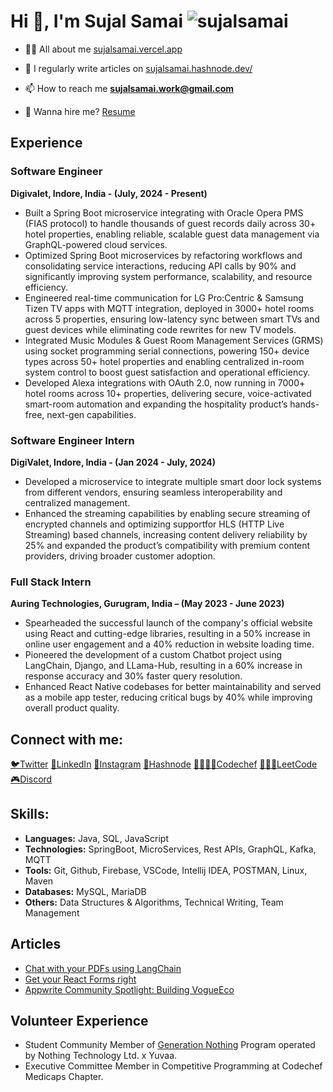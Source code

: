 # Hi 👋, I'm Sujal Samai   <img src="https://komarev.com/ghpvc/?username=sujalsamai&label=Profile%20views&color=0e75b6&style=flat" alt="sujalsamai" /> 

- 👨‍💻 All about me [sujalsamai.vercel.app](https://sujalsamai.vercel.app)

- 📝 I regularly write articles on [sujalsamai.hashnode.dev/](https://sujalsamai.hashnode.dev/)

- 📫 How to reach me **sujalsamai.work@gmail.com**

- 📄 Wanna hire me? [Resume](https://drive.google.com/file/d/1lflK3bRkCGBY1DkEH3OWL9M6seXnoEBC/view?usp=sharing)

## Experience

### Software Engineer

**Digivalet, Indore, India - (July, 2024 - Present)**
- Built a Spring Boot microservice integrating with Oracle Opera PMS (FIAS protocol) to handle thousands of guest
records daily across 30+ hotel properties, enabling reliable, scalable guest data management via GraphQL-powered
cloud services.
- Optimized Spring Boot microservices by refactoring workflows and consolidating service interactions, reducing API
calls by 90% and significantly improving system performance, scalability, and resource efficiency.
- Engineered real-time communication for LG Pro:Centric & Samsung Tizen TV apps with MQTT integration, deployed
in 3000+ hotel rooms across 5 properties, ensuring low-latency sync between smart TVs and guest devices while
eliminating code rewrites for new TV models.
- Integrated Music Modules & Guest Room Management Services (GRMS) using socket programming serial
connections, powering 150+ device types across 50+ hotel properties and enabling centralized in-room system control
to boost guest satisfaction and operational efficiency.
- Developed Alexa integrations with OAuth 2.0, now running in 7000+ hotel rooms across 10+ properties, delivering
secure, voice-activated smart-room automation and expanding the hospitality product’s hands-free, next-gen
capabilities.

### Software Engineer Intern

**DigiValet, Indore, India - (Jan 2024 - July, 2024)**
- Developed a microservice to integrate multiple smart door lock systems from different vendors, ensuring seamless
interoperability and centralized management.
- Enhanced the streaming capabilities by enabling secure streaming of encrypted channels and optimizing supportfor
HLS (HTTP Live Streaming) based channels, increasing content delivery reliability by 25% and expanded the product’s
compatibility with premium content providers, driving broader customer adoption.

### Full Stack Intern

**Auring Technologies, Gurugram, India – (May 2023 - June 2023)**

- Spearheaded the successful launch of the company's official website using React and cutting-edge libraries, resulting in a 50% increase in online user engagement and a 40% reduction in website loading time.
- Pioneered the development of a custom Chatbot project using LangChain, Django, and LLama-Hub, resulting in a 60% increase in response accuracy and 30% faster query resolution.
- Enhanced React Native codebases for better maintainability and served as a mobile app tester, reducing critical bugs by 40% while improving overall product quality.

## Connect with me:
<p align="left">
<a href="https://x.com/sujalsamai" target="blank">🐦Twitter</a>
<a href="https://linkedin.com/in/sujal-samai" target="blank">🔗LinkedIn</a>
<a href="https://instagram.com/sujalsamai" target="blank">📸Instagram</a>
<a href="https://hashnode.com/sujalsamai" target="blank">📝Hashnode</a>
<a href="https://www.codechef.com/users/sujalsamai" target="blank">🧑🧑🏽‍🍳Codechef</a>
<a href="https://www.leetcode.com/sujalsamai" target="blank">👨🏽‍💻LeetCode</a>
<a href="https://discord.gg/6596" target="blank">🎮Discord</a>
</p>

## Skills:
- **Languages:** Java, SQL, JavaScript
- **Technologies:** SpringBoot, MicroServices, Rest APIs, GraphQL, Kafka, MQTT
- **Tools:** Git, Github, Firebase, VSCode, Intellij IDEA, POSTMAN, Linux, Maven
- **Databases:** MySQL, MariaDB
- **Others:** Data Structures & Algorithms, Technical Writing, Team Management

## Articles
- [Chat with your PDFs using LangChain](https://sujalsamai.hashnode.dev/chat-with-your-pdfs-using-langchain)
- [Get your React Forms right](https://sujalsamai.hashnode.dev/get-your-react-forms-right)
- [Appwrite Community Spotlight: Building VogueEco](https://dev.to/appwrite/community-spotlight-building-vogueeco-a-sustainable-fashion-app-7c8?utm_content=252522006&utm_medium=social&utm_source=twitter&hss_channel=tw-806598100764807170)

## Volunteer Experience
- Student Community Member of [Generation Nothing](https://in.nothing.tech/blogs/news/our-new-student-program-generation-nothing) Program operated by Nothing Technology Ltd. x Yuvaa.
- Executive Committee Member in Competitive Programming at Codechef Medicaps Chapter.

